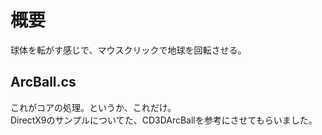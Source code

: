 # 概要
球体を転がす感じで、マウスクリックで地球を回転させる。  
## ArcBall.cs
これがコアの処理。というか、これだけ。  
DirectX9のサンプルについてた、CD3DArcBallを参考にさせてもらいました。  
